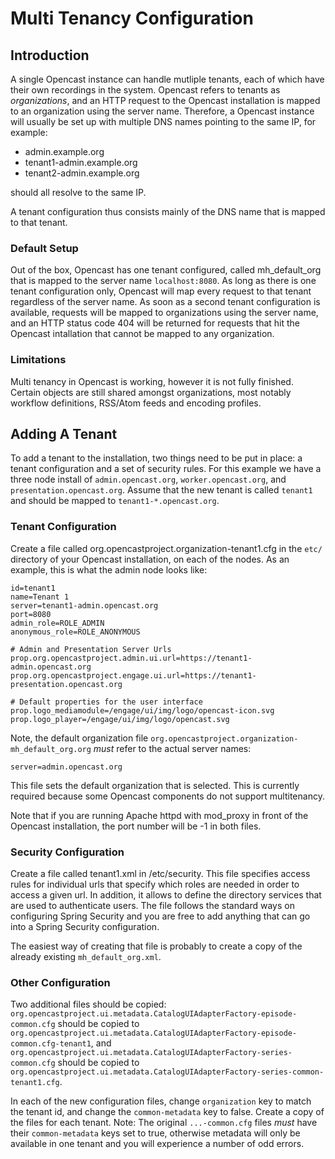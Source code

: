 Multi Tenancy Configuration
===========================

Introduction
------------

A single Opencast instance can handle mutliple tenants, each of which have their own recordings in the system.
Opencast refers to tenants as *organizations*, and an HTTP request to the Opencast installation is mapped to an
organization using the server name. Therefore, a Opencast instance will usually be set up with multiple DNS names
pointing to the same IP, for example:

 - admin.example.org
 - tenant1-admin.example.org
 - tenant2-admin.example.org

should all resolve to the same IP.

A tenant configuration thus consists mainly of the DNS name that is mapped to that tenant.


### Default Setup

Out of the box, Opencast has one tenant configured, called mh_default_org that is mapped to the server name
`localhost:8080`. As long as there is one tenant configuration only, Opencast will map every request to that tenant
regardless of the server name. As soon as a second tenant configuration is available, requests will be mapped to
organizations using the server name, and an HTTP status code 404 will be returned for requests that hit the Opencast
intallation that cannot be mapped to any organization.


### Limitations

Multi tenancy in Opencast is working, however it is not fully finished. Certain objects are still shared amongst
organizations, most notably workflow definitions, RSS/Atom feeds and encoding profiles.


Adding A Tenant
---------------

To add a tenant to the installation, two things need to be put in place: a tenant configuration and a set of security
rules. For this example we have a three node install of `admin.opencast.org`, `worker.opencast.org`, and 
`presentation.opencast.org`.  Assume that the new tenant is called `tenant1` and should be mapped to `tenant1-*.opencast.org`.

### Tenant Configuration

Create a file called org.opencastproject.organization-tenant1.cfg in the `etc/` directory of your Opencast
installation, on each of the nodes.  As an example, this is what the admin node looks like:

    id=tenant1
    name=Tenant 1
    server=tenant1-admin.opencast.org
    port=8080
    admin_role=ROLE_ADMIN
    anonymous_role=ROLE_ANONYMOUS

    # Admin and Presentation Server Urls
    prop.org.opencastproject.admin.ui.url=https://tenant1-admin.opencast.org
    prop.org.opencastproject.engage.ui.url=https://tenant1-presentation.opencast.org

    # Default properties for the user interface
    prop.logo_mediamodule=/engage/ui/img/logo/opencast-icon.svg
    prop.logo_player=/engage/ui/img/logo/opencast.svg

Note, the default organization file `org.opencastproject.organization-mh_default_org.org` *must* refer to the actual server names:

    server=admin.opencast.org

This file sets the default organization that is selected.  This is currently required because some Opencast components
do not support multitenancy.

Note that if you are running Apache httpd with mod_proxy in front of the Opencast installation, the port number will be
-1 in both files.

### Security Configuration

Create a file called tenant1.xml in /etc/security. This file specifies access rules for individual urls that specify
which roles are needed in order to access a given url. In addition, it allows to define the directory services that are
used to authenticate users. The file follows the standard ways on configuring Spring Security and you are free to add
anything that can go into a Spring Security configuration.

The easiest way of creating that file is probably to create a copy of the already existing `mh_default_org.xml`.

### Other Configuration

Two additional files should be copied: `org.opencastproject.ui.metadata.CatalogUIAdapterFactory-episode-common.cfg` should be copied to `org.opencastproject.ui.metadata.CatalogUIAdapterFactory-episode-common.cfg-tenant1`, and `org.opencastproject.ui.metadata.CatalogUIAdapterFactory-series-common.cfg` should be copied to `org.opencastproject.ui.metadata.CatalogUIAdapterFactory-series-common-tenant1.cfg`.

In each of the new configuration files, change `organization` key to match the tenant id, and change the `common-metadata` key to false.  Create a copy of the files for each tenant.  Note: The original `...-common.cfg` files *must* have their `common-metadata` keys set to true, otherwise metadata will only be available in one tenant and you will experience a number of odd errors.

